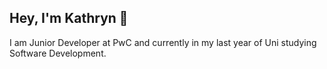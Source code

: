 ## Hey, I'm Kathryn :wave:
I am Junior Developer at PwC and currently in my last year of Uni studying Software Development.

